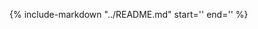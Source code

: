 {%
    include-markdown "../README.md"
    start='<!-- PROJECT SHIELDS  -->'
    end='<!-- PROJECT USAGE -->'
%}


